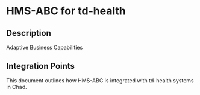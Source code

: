 # HMS-ABC for td-health

## Description

Adaptive Business Capabilities

## Integration Points

This document outlines how HMS-ABC is integrated with td-health systems in Chad.
